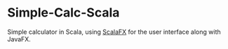 # Simple-Calc-Scala
Simple calculator in Scala, using [ScalaFX](https://www.scalafx.org/) for the user interface along with JavaFX.

